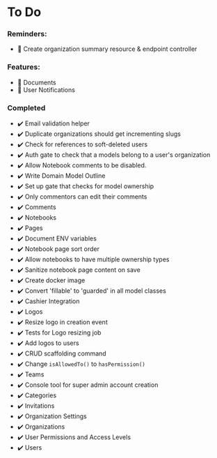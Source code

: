 # To Do

### Reminders:

+ :black_square_button: Create organization summary resource & endpoint controller

### Features:

+ :black_square_button: Documents
+ :black_square_button: User Notifications

### Completed

+ :heavy_check_mark: Email validation helper
+ :heavy_check_mark: Duplicate organizations should get incrementing slugs
+ :heavy_check_mark: Check for references to soft-deleted users
+ :heavy_check_mark: Auth gate to check that a models belong to a user's organization
+ :heavy_check_mark: Allow Notebook comments to be disabled.
+ :heavy_check_mark: Write Domain Model Outline
+ :heavy_check_mark: Set up gate that checks for model ownership
+ :heavy_check_mark: Only commentors can edit their comments
+ :heavy_check_mark: Comments
+ :heavy_check_mark: Notebooks
+ :heavy_check_mark: Pages
+ :heavy_check_mark: Document ENV variables
+ :heavy_check_mark: Notebook page sort order
+ :heavy_check_mark: Allow notebooks to have multiple ownership types
+ :heavy_check_mark: Sanitize notebook page content on save
+ :heavy_check_mark: Create docker image
+ :heavy_check_mark: Convert 'fillable' to 'guarded' in all model classes
+ :heavy_check_mark: Cashier Integration
+ :heavy_check_mark: Logos
+ :heavy_check_mark: Resize logo in creation event
+ :heavy_check_mark: Tests for Logo resizing job
+ :heavy_check_mark: Add logos to users
+ :heavy_check_mark: CRUD scaffolding command
+ :heavy_check_mark: Change `isAllowedTo()` to `hasPermission()`
+ :heavy_check_mark: Teams
+ :heavy_check_mark: Console tool for super admin account creation
+ :heavy_check_mark: Categories
+ :heavy_check_mark: Invitations
+ :heavy_check_mark: Organization Settings
+ :heavy_check_mark: Organizations
+ :heavy_check_mark: User Permissions and Access Levels
+ :heavy_check_mark: Users
